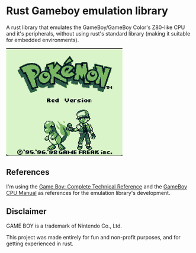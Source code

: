 # Rust Gameboy emulation library

A rust library that emulates the GameBoy/GameBoy Color's Z80-like CPU and it's peripherals, without using rust's standard library (making it suitable for embedded environments).

![preview.gif](./images/preview.gif)

## References
I'm using the [Game Boy: Complete Technical Reference](https://gekkio.fi/files/gb-docs/gbctr.pdf) and the [GameBoy CPU Manual](http://marc.rawer.de/Gameboy/Docs/GBCPUman.pdf) as references for the emulation library's development.

## Disclaimer
GAME BOY is a trademark of Nintendo Co., Ltd.

This project was made entirely for fun and non-profit purposes, and for getting experienced in rust.
